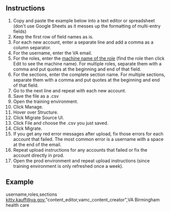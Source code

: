 ## Instructions
1. Copy and paste the example below into a text editor or spreadsheet (don't use Google Sheets as it messes up the formatting of multi-entry fields)
2. Keep the first row of field names as is.
3. For each new account, enter a separate line and add a comma as a column separator.
4. For the username, enter the VA email.
5. For the roles, enter the [machine name of the role](https://staging.cms.va.gov/admin/people/roles) (find the role then click Edit to see the machine name). For multiple roles, separate them with a comma and put quotes at the beginning and end of that field.
6. For the sections, enter the complete section name. For multiple sections, separate them with a comma and put quotes at the beginning and end of that field.
7. Go to the next line and repeat with each new account.
8. Save the file as a .csv
9. Open the training environment.
10. Click Manage.
11. Hover over Structure.
12. Click Migrate Source UI.
13. Click File and choose the .csv you just saved.
14. Click Migrate.
15. If you get any red error messages after upload, fix those errors for each account that failed. The most common error is a username with a space at the end of the email. 
16. Repeat upload instructions for any accounts that failed or fix the account directly in prod.
17. Open the prod environment and repeat upload instructions (since training environment is only refreshed once a week).

## Example
username,roles,sections<br>
kitty.kauff@va.gov,"content_editor,vamc_content_creator",VA Birmingham health care
